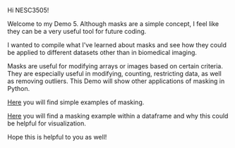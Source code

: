 Hi NESC3505!

Welcome to my Demo 5. Although masks are a simple concept, I feel like they can be a very useful tool for future coding.

I wanted to compile what I've learned about masks and see how they could be applied to different datasets other than in biomedical imaging. 

Masks are useful for modifying arrays or images based on certain criteria. They are especially useful in modifying, counting, restricting data, as well as removing outliers.
This Demo will show other applications of masking in Python.

[Here](Demo.md) you will find simple examples of masking.

[Here](https://github.com/an648648/demo-5/blob/gh-pages/Demo%205.1.md) you will find a masking example within a dataframe and why this could be helpful for visualization.

Hope this is helpful to you as well!
